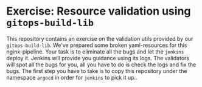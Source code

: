 # Exercise: Resource validation using `gitops-build-lib`

This repository contains an exercise on the validation utils provided by our `gitops-build-lib`. We've prepared some
broken yaml-resources for this nginx-pipeline. Your task is to eliminate all the bugs and let the `jenkins` deploy it.
Jenkins will provide you guidance using its logs. The validators will spot all the bugs for you, all you have to do is check the
logs and fix the bugs. 
The first step you have to take is to copy this repository under the namespace `argocd` in order for `jenkins` to pick it up..